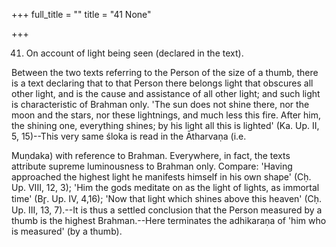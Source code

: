 +++
full_title = ""
title = "41 None"

+++


41. On account of light being seen (declared in the text).

Between the two texts referring to the Person of the size of a thumb, there is a text declaring that to that Person there belongs light that obscures all other light, and is the cause and assistance of all other light; and such light is characteristic of Brahman only. 'The sun does not shine there, nor the moon and the stars, nor these lightnings, and much less this fire. After him, the shining one, everything shines; by his light all this is lighted' (Ka. Up. II, 5, 15)--This very same śloka is read in the Ātharvaṇa (i.e.

 Muṇdaka) with reference to Brahman. Everywhere, in fact, the texts attribute supreme luminousness to Brahman only. Compare: 'Having approached the highest light he manifests himself in his own shape' (Cḥ. Up. VIII, 12, 3); 'Him the gods meditate on as the light of lights, as immortal time' (Br̥. Up. IV, 4,16); 'Now that light which shines above this heaven' (Cḥ. Up. III, 13, 7).--It is thus a settled conclusion that the Person measured by a thumb is the highest Brahman.--Here terminates the adhikaraṇa of 'him who is measured' (by a thumb).

